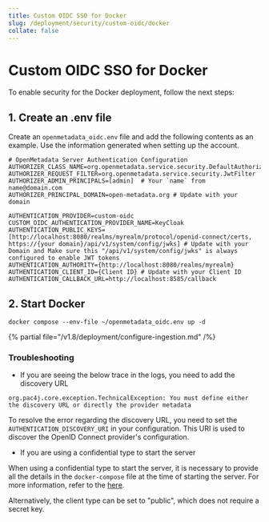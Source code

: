 ```yaml
---
title: Custom OIDC SSO for Docker
slug: /deployment/security/custom-oidc/docker
collate: false
---
```


# Custom OIDC SSO for Docker

To enable security for the Docker deployment, follow the next steps:

## 1. Create an .env file

Create an `openmetadata_oidc.env` file and add the following contents as an example. Use the information
generated when setting up the account.

```shell
# OpenMetadata Server Authentication Configuration
AUTHORIZER_CLASS_NAME=org.openmetadata.service.security.DefaultAuthorizer
AUTHORIZER_REQUEST_FILTER=org.openmetadata.service.security.JwtFilter
AUTHORIZER_ADMIN_PRINCIPALS=[admin]  # Your `name` from name@domain.com
AUTHORIZER_PRINCIPAL_DOMAIN=open-metadata.org # Update with your domain

AUTHENTICATION_PROVIDER=custom-oidc
CUSTOM_OIDC_AUTHENTICATION_PROVIDER_NAME=KeyCloak
AUTHENTICATION_PUBLIC_KEYS=[http://localhost:8080/realms/myrealm/protocol/openid-connect/certs, https://{your domain}/api/v1/system/config/jwks] # Update with your Domain and Make sure this "/api/v1/system/config/jwks" is always configured to enable JWT tokens
AUTHENTICATION_AUTHORITY={http://localhost:8080/realms/myrealm}
AUTHENTICATION_CLIENT_ID={Client ID} # Update with your Client ID
AUTHENTICATION_CALLBACK_URL=http://localhost:8585/callback
```

## 2. Start Docker

```commandline
docker compose --env-file ~/openmetadata_oidc.env up -d
```

{% partial file="/v1.8/deployment/configure-ingestion.md" /%}

### Troubleshooting

* If you are seeing the below trace in the logs, you need to add the discovery URL

```
org.pac4j.core.exception.TechnicalException: You must define either the discovery URL or directly the provider metadata
```

To resolve the error regarding the discovery URL, you need to set the `AUTHENTICATION_DISCOVERY_URI` in your configuration. This URI is used to discover the OpenID Connect provider's configuration.

* If you are using a confidential type to start the server

When using a confidential type to start the server, it is necessary to provide all the details in the `docker-compose` file at the time of starting the server. For more information, refer to the [here](https://github.com/open-metadata/OpenMetadata/blob/main/conf/openmetadata.yaml#L179C3-L190C59).

Alternatively, the client type can be set to "public", which does not require a secret key.

